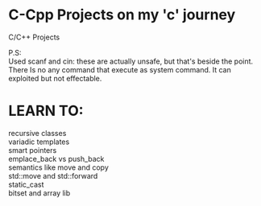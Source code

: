 # C-Cpp Projects on my 'c' journey
C/C++ Projects

P.S:<br>
Used scanf and cin: these are actually unsafe, but that's beside the point. There Is no any command that execute as system command. It can exploited but not effectable.



# LEARN TO:
recursive classes<br>
variadic templates<br>
smart pointers<br>
emplace_back vs push_back<br>
semantics like move and copy<br>
std::move and std::forward<br>
static_cast<br>
bitset and array lib
